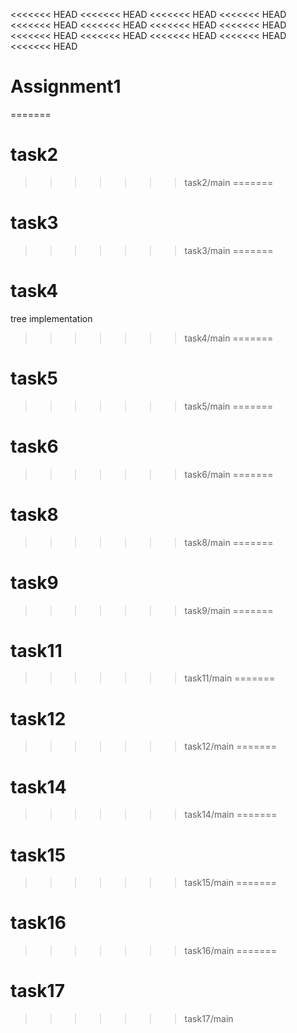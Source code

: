 <<<<<<< HEAD
<<<<<<< HEAD
<<<<<<< HEAD
<<<<<<< HEAD
<<<<<<< HEAD
<<<<<<< HEAD
<<<<<<< HEAD
<<<<<<< HEAD
<<<<<<< HEAD
<<<<<<< HEAD
<<<<<<< HEAD
<<<<<<< HEAD
<<<<<<< HEAD
# Assignment1
=======
# task2
>>>>>>> task2/main
=======
# task3
>>>>>>> task3/main
=======
# task4
tree implementation 
>>>>>>> task4/main
=======
# task5
>>>>>>> task5/main
=======
# task6
>>>>>>> task6/main
=======
# task8
>>>>>>> task8/main
=======
# task9
>>>>>>> task9/main
=======
# task11
>>>>>>> task11/main
=======
# task12
>>>>>>> task12/main
=======
# task14
>>>>>>> task14/main
=======
# task15
>>>>>>> task15/main
=======
# task16
>>>>>>> task16/main
=======
# task17
>>>>>>> task17/main
